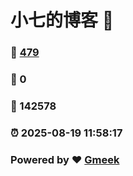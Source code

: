 # 小七的博客 :link:  
### :page_facing_up: [479](/tag.html) 
### :speech_balloon: 0 
### :hibiscus: 142578 
### :alarm_clock: 2025-08-19 11:58:17 
### Powered by :heart: [Gmeek](https://github.com/Meekdai/Gmeek)
